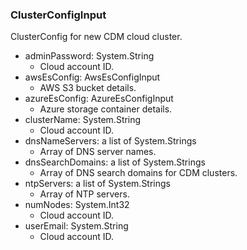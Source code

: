 ### ClusterConfigInput
ClusterConfig for new CDM cloud cluster.

- adminPassword: System.String
  - Cloud account ID.
- awsEsConfig: AwsEsConfigInput
  - AWS S3 bucket details.
- azureEsConfig: AzureEsConfigInput
  - Azure storage container details.
- clusterName: System.String
  - Cloud account ID.
- dnsNameServers: a list of System.Strings
  - Array of DNS server names.
- dnsSearchDomains: a list of System.Strings
  - Array of DNS search domains for CDM clusters.
- ntpServers: a list of System.Strings
  - Array of NTP servers.
- numNodes: System.Int32
  - Cloud account ID.
- userEmail: System.String
  - Cloud account ID.
